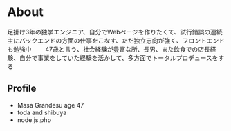 # About

足掛け3年の独学エンジニア、自分でWebページを作りたくて、試行錯誤の連続　　　
主にバックエンドの方面の仕事をこなす、ただ独立志向が強く、フロントエンドも勉強中　　
47歳と言う、社会経験が豊富な所、長男、また飲食での店長経験、自分で事業をしていた経験を活かして、多方面でトータルプロデュースをする

## Profile
- Masa Grandesu age 47
- toda and shibuya
- node.js,php
